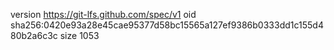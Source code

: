 version https://git-lfs.github.com/spec/v1
oid sha256:0420e93a28e45cae95377d58bc15565a127ef9386b0333dd1c155d480b2a6c3c
size 1053
